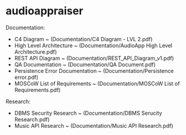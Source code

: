 # audioappraiser

Documentation:
  - C4 Diagram ~ (Documentation/C4 Diagram - LVL 2.pdf)
  - High Level Architecture ~ (Documentation/AudioApp High Level Architecture.pdf)
  - REST API Diagram ~ (Documentation/REST_API_Diagram_v1.pdf)
  - QA Documentation ~ (Documentation/QA Document.pdf)
  - Persistence Error Documentation ~ (Documentation/Persistence error.pdf)
  - MOSCoW List of Requirements ~ (Documentation/MOSCoW List of Requirements.pdf)
  
Research:
  - DBMS Security Research ~ (Documentation/DBMS Serucity Research.pdf)
  - Music API Research ~ (Documentation/Music API Research.pdf)
